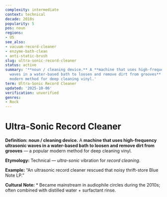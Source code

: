 ```yaml
---
complexity: intermediate
context: technical
decade: 2010s
popularity: 5
pos: noun
regions:
- US
see_also:
- vacuum-record-cleaner
- enzyme-bath-clean
- anti-static-brush
slug: ultra-sonic-record-cleaner
status: active
summary: '**noun / cleaning device.** A **machine that uses high-frequency ultrasonic
  waves in a water-based bath to loosen and remove dirt from grooves** — a popular
  modern method for deep cleaning vinyl.'
term: Ultra-Sonic Record Cleaner
updated: '2025-10-06'
verification: unverified
genres:
- Rock
---
```


# Ultra-Sonic Record Cleaner

**Definition:** **noun / cleaning device.** A **machine that uses high-frequency ultrasonic waves in a water-based bath to loosen and remove dirt from grooves** — a popular modern method for deep cleaning vinyl.

**Etymology:** Technical — *ultra-sonic* vibration for *record cleaning*.

**Example:** “An ultrasonic record cleaner rescued that noisy thrift-store Blue Note LP.”

**Cultural Note:** * Became mainstream in audiophile circles during the 2010s; often combined with distilled water + surfactant rinse.

